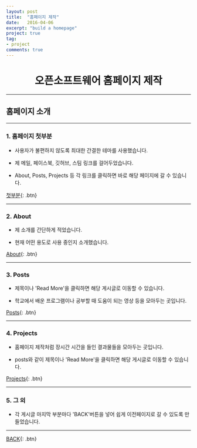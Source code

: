 ```yaml
---
layout: post
title:  "홈페이지 제작"
date:   2016-04-06
excerpt: "build a homepage"
project: true
tag:
- project
comments: true
---
```


# <center>오픈소프트웨어 홈페이지 제작</center>

---

## 홈페이지 소개

---


### 1. 홈페이지 첫부분

- 사용자가 불편하지 않도록 최대한 간결한 테마를 사용했습니다.

- 제 메일, 페이스북, 깃허브, 스팀 링크를 걸어두었습니다.

- About, Posts, Projects 등 각 링크를 클릭하면 바로 해당 페이지에 갈 수 있습니다.

[첫부분](https://hoj0610.github.io/){: .btn}

---

### 2. About

- 제 소개를 간단하게 적었습니다.

- 현재 어떤 용도로 사용 중인지 소개했습니다.

[About](https://hoj0610.github.io/about/){: .btn}

---

### 3. Posts

- 제목이나 'Read More'을 클릭하면 해당 게시글로 이동할 수 있습니다.

- 학교에서 배운 프로그램이나 공부할 때 도움이 되는 영상 등을 모아두는 곳입니다.

[Posts](https://hoj0610.github.io/posts/){: .btn}

---

### 4. Projects

- 홈페이지 제작처럼 장시간 시간을 들인 결과물들을 모아두는 곳입니다.

- posts와 같이 제목이나 'Read More'을 클릭하면 해당 게시글로 이동할 수 있습니다.

[Projects](https://hoj0610.github.io/projects/){: .btn}

---

### 5. 그 외

- 각 게시글 마지막 부분마다 'BACK'버튼을 넣어 쉽게 이전페이지로 갈 수 있도록 만들었습니다.

---

[BACK](https://hoj0610.github.io/projects/){: .btn}
